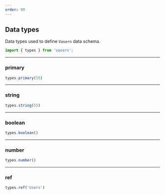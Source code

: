 ```yaml
---
order: 99
---
```


## Data types

Data types used to define `Vasern` data schema.

```js
import { types } from 'vasern';
```

---

### primary

```js
types.primary(55)
```

---

### string

```js
types.string(55)
```

---

### boolean

```js
types.boolean()
```

---

### number

```js
types.number()
```

---

### ref

```js
types.ref('Users')
```